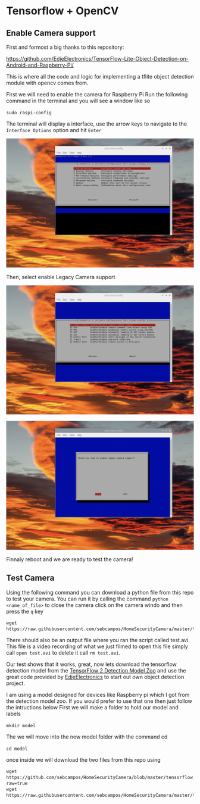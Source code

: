 # Tensorflow + OpenCV
## Enable Camera support
First and formost a big thanks to this repository:

https://github.com/EdjeElectronics/TensorFlow-Lite-Object-Detection-on-Android-and-Raspberry-Pi/

This is where all the code and logic for implementing a tflite object detection module with opencv comes from.

First we will need to enable the camera for Raspberry Pi
Run the following command in the terminal and you will see a window like so

`sudo raspi-config`

The terminal will display a interface, use the arrow keys to navigate to the `Interface Options` option and hit `Enter`

![raspi-config](../static/raspi-config.png)

Then, select enable Legacy Camera support

![enable-camera1](../static/enable-legacy-camera-support1.png)

![enable-camera2](../static/enable-legacy-camera-support2.png)


Finnaly reboot and we are ready to test the camera!

## Test Camera
Using the following command you can download a python file from this repo to test your camera.
You can run it by calling the command `python <name_of_file>` to close the camera click on the camera windo and then press the `q` key

```
wget https://raw.githubusercontent.com/sebcampos/HomeSecurityCamera/master/tensorflow_integration/video_capture_test.py
```
There should also be an output file where you ran the script called test.avi. This file is a video recording of what we just filmed
to open this file simply call `open test.avi` to delete it call `rm test.avi`.

Our test shows that it works, great, now lets download the tensorflow detection model from the [TensorFlow 2 Detection Model Zoo](https://github.com/tensorflow/models/blob/master/research/object_detection/g3doc/tf2_detection_zoo.md) and use the great code provided by [EdjeElectronics](https://github.com/EdjeElectronics/TensorFlow-Lite-Object-Detection-on-Android-and-Raspberry-Pi/)
to start out own object detection project.

I am using a model designed for devices like Raspberry pi which I got from the detection model zoo. If you would prefer to use that one then just follow
the intructions below
First we will make a folder to hold our model and labels

`mkdir model`

The we will move into the new model folder with the command cd

`cd model`

once inside we will download the two files from this repo using
```
wget https://github.com/sebcampos/HomeSecurityCamera/blob/master/tensorflow_integration/model/detect.tflite?raw=true
wget https://raw.githubusercontent.com/sebcampos/HomeSecurityCamera/master/tensorflow_integration/model/labelmap.txt
```


